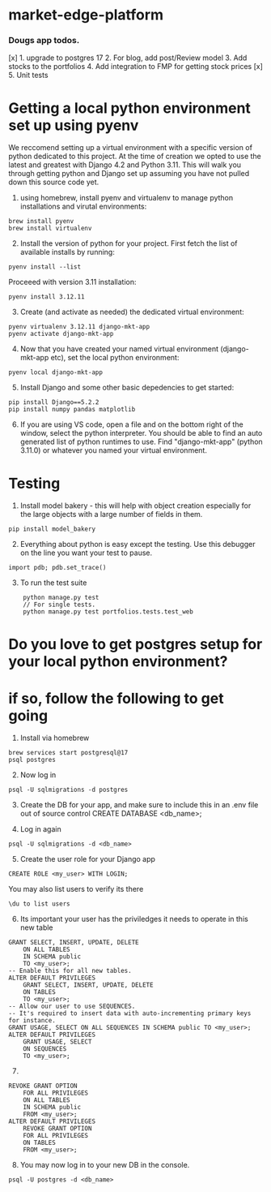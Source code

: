 # market-edge-platform



### Dougs app todos. 
[x] 1.  upgrade to postgres 17
2. For blog, add post/Review model
3. Add stocks to the portfolios
4. Add integration to FMP for getting stock prices
[x] 5. Unit tests




# Getting a local python environment set up using pyenv

We reccomend setting up a virtual environment with a specific version of python dedicated to this project.  At the time of creation we opted to use the latest and greatest with Django 4.2 and Python 3.11.  This will walk you through getting python and Django set up assuming you have not pulled down this source code yet.

1. using homebrew, install pyenv and virtualenv to manage python installations and virutal environments:
```
brew install pyenv
brew install virtualenv
```

2. Install the version of python for your project.  First fetch the list of available installs by running:
```
pyenv install --list
```

Proceeed with version 3.11 installation:
```
pyenv install 3.12.11
```

3. Create (and activate as needed) the dedicated virtual environment:
```
pyenv virtualenv 3.12.11 django-mkt-app
pyenv activate django-mkt-app
```

4. Now that you have created your named virtual environment (django-mkt-app etc), set the local python environment:
```
pyenv local django-mkt-app
```

5.  Install Django and some other basic depedencies to get started:
```
pip install Django==5.2.2
pip install numpy pandas matplotlib
```

6. If you are using VS code, open a file and on the bottom right of the window, select the python interpreter.  You should be able to find an auto generated list
of python runtimes to use.  Find "django-mkt-app" (python 3.11.0) or whatever you named your virtual environment.


# Testing

1. Install model bakery - this will help with object creation especially for the large objects with a large number of fields in them. 

```
pip install model_bakery
```

2.  Everything about python is easy except the testing.  Use this debugger on the line you want your test to pause.

```
import pdb; pdb.set_trace()
```

3. To run the test suite

```
    python manage.py test
    // For single tests.
    python manage.py test portfolios.tests.test_web
```



# Do you love to get postgres setup for your local python environment?  
# if so, follow the following to get going

1.  Install via homebrew
```
brew services start postgresql@17
psql postgres
```

2. Now log in
```
psql -U sqlmigrations -d postgres
```

3. Create the DB for your app, and make sure to include this in an .env file out of source control
CREATE DATABASE <db_name>;

4. Log in again
```
psql -U sqlmigrations -d <db_name>
```

5. Create the user role for your Django app
```
CREATE ROLE <my_user> WITH LOGIN;
```

You may also list users to verify its there
```
\du to list users
```

6. Its important your user has the priviledges it needs to operate in this new table
```
GRANT SELECT, INSERT, UPDATE, DELETE
    ON ALL TABLES
    IN SCHEMA public
    TO <my_user>;
-- Enable this for all new tables.
ALTER DEFAULT PRIVILEGES
    GRANT SELECT, INSERT, UPDATE, DELETE
    ON TABLES
    TO <my_user>;
-- Allow our user to use SEQUENCES.
-- It's required to insert data with auto-incrementing primary keys for instance.
GRANT USAGE, SELECT ON ALL SEQUENCES IN SCHEMA public TO <my_user>;
ALTER DEFAULT PRIVILEGES
    GRANT USAGE, SELECT
    ON SEQUENCES
    TO <my_user>;
```

7. 
```
REVOKE GRANT OPTION
    FOR ALL PRIVILEGES
    ON ALL TABLES
    IN SCHEMA public
    FROM <my_user>;
ALTER DEFAULT PRIVILEGES
    REVOKE GRANT OPTION
    FOR ALL PRIVILEGES
    ON TABLES
    FROM <my_user>;
```

8. You may now log in to your new DB in the console.
```
psql -U postgres -d <db_name>
```